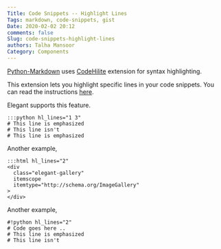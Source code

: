 ```yaml
---
Title: Code Snippets -- Highlight Lines
Tags: markdown, code-snippets, gist
Date: 2020-02-02 20:12
comments: false
Slug: code-snippets-highlight-lines
authors: Talha Mansoor
Category: Components
---
```


[Python-Markdown](https://github.com/Python-Markdown/markdown/) uses
[CodeHilite](https://python-markdown.github.io/extensions/code_hilite/) <!-- yaspeller ignore -->
extension for syntax highlighting.

This extension lets you highlight specific lines in your code snippets. You can read the instructions [here](https://python-markdown.github.io/extensions/code_hilite/#colons).

Elegant supports this feature.

    :::python hl_lines="1 3"
    # This line is emphasized
    # This line isn't
    # This line is emphasized

Another example,

    :::html hl_lines="2"
    <div
      class="elegant-gallery"
      itemscope
      itemtype="http://schema.org/ImageGallery"
    >
    </div>

Another example,

    #!python hl_lines="2"
    # Code goes here ..
    # This line is emphasized
    # This line isn't
